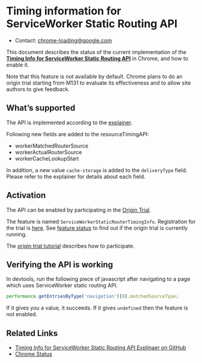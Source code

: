 # Timing information for ServiceWorker Static Routing API

- Contact: chrome-loading@google.com

This document describes the status of the current implementation of the
[**Timing Info for ServiceWorker Static Routing API**](https://github.com/WICG/service-worker-static-routing-api/blob/main/resource-timing-api.md)
in Chrome, and how to enable it.

Note that this feature is not available by default.
Chrome plans to do an origin trial starting from M131 to evaluate its
effectiveness and to allow site authors to give feedback.

## What’s supported

The API is implemented according to the
[explainer](https://github.com/WICG/service-worker-static-routing-api/blob/main/resource-timing-api.md).

Following new fields are added to the resourceTimingAPI:
- workerMatchedRouterSource
- workerActualRouterSource
- workerCacheLookupStart

In addition, a new value `cache-storage` is added to the `deliveryType` field.
Please refer to the explainer for details about each field.

## Activation

The API can be enabled by participating in the [Origin Trial](https://developer.chrome.com/blog/origin-trials/).

The feature is named `ServiceWorkerStaticRouterTimingInfo`.
Registration for the trial is [here](https://developer.chrome.com/origintrials/#/view_trial/1689412810217357313).
See [feature status](https://chromestatus.com/feature/6309742380318720) to find out
if the origin trial is currently running.

The [origin trial tutorial](https://developer.chrome.com/docs/web-platform/origin-trials/#take-part-in-an-origin-trial) describes how to participate.


## Verifying the API is working

In devtools, run the following piece of javascript after navigating to a page
which uses ServiceWorker static routing API.

```js
performance.getEntriesByType('navigation')[0].matchedSourceType;
```

If it gives you a value, it succeeds.
If it gives `undefined` then the feature is not enabled.

## Related Links

- [Timing Info for ServiceWorker Static Routing API Explinaer on GitHub](https://github.com/WICG/service-worker-static-routing-api/blob/main/resource-timing-api.md)
- [Chrome Status](https://chromestatus.com/feature/6309742380318720)
